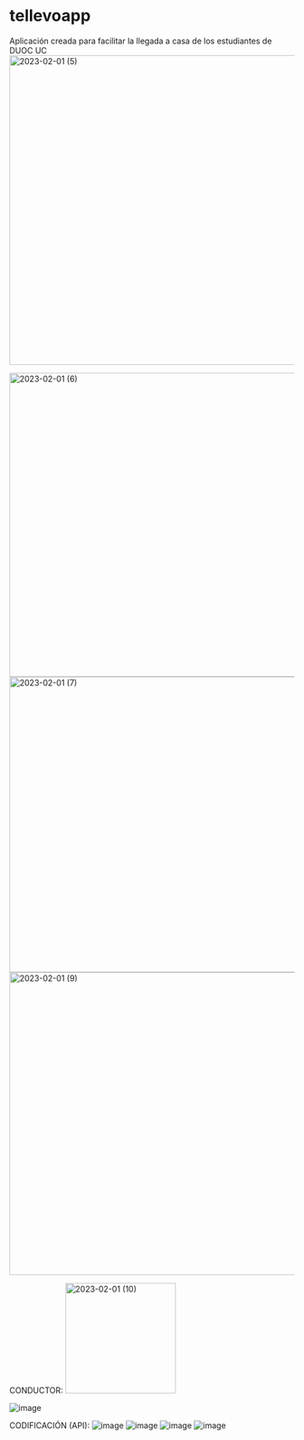 # tellevoapp
Aplicación creada para facilitar la llegada a casa de los estudiantes de DUOC UC
<img width="547" alt="2023-02-01 (5)" src="https://user-images.githubusercontent.com/84081208/216185639-2202716c-c891-43e5-a671-8e9d53b1a360.png">

<img width="537" alt="2023-02-01 (6)" src="https://user-images.githubusercontent.com/84081208/216185469-4a80eea6-e42a-4c3f-abf6-c5d1e295c535.png">

<img width="522" alt="2023-02-01 (7)" src="https://user-images.githubusercontent.com/84081208/216185830-51fe3b25-a876-4c3e-8c71-d8b66983d7fe.png">

<img width="535" alt="2023-02-01 (9)" src="https://user-images.githubusercontent.com/84081208/216186256-0a3ac99f-01a4-4803-a96e-9bd8296da90e.png">

CONDUCTOR:
<img width="195" alt="2023-02-01 (10)" src="https://user-images.githubusercontent.com/84081208/216186884-2499be08-5242-4a10-bfd9-c6f4c6665057.png">

![image](https://user-images.githubusercontent.com/84081208/216187099-d5268ba2-c822-41c8-a3ff-047510245384.png)

CODIFICACIÓN (API):
![image](https://user-images.githubusercontent.com/84081208/216187786-6c69a37b-2afa-4b35-be0e-ed21e3c1b603.png)
![image](https://user-images.githubusercontent.com/84081208/216187859-acab6caf-c6ea-4e7a-9395-73351a0f00e4.png)
![image](https://user-images.githubusercontent.com/84081208/216187919-a9e4b98f-d6da-4b70-ade5-9985d57ff245.png)
![image](https://user-images.githubusercontent.com/84081208/216188026-ad222284-2336-4258-932b-9454e653d2fa.png)
